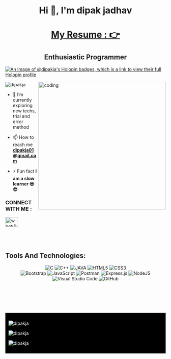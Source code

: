 
<h1 align="center">Hi 👋, I'm dipak jadhav</h1>

<h1 align="center"> <a href="https://drive.google.com/file/d/19rFOiHSBOS01OdhrNKiHz5kTYJNmxXJP/view?usp=sharing">My Resume : 👉</a> </h1>

<h2 align="center">Enthusiastic Programmer</h2>

[![An image of @dipakja's Holopin badges, which is a link to view their full Holopin profile](https://holopin.me/dipakja)](https://holopin.io/@dipakja)

<img align="right" alt="coding" width="400" src="https://media1.giphy.com/media/i1JHRZSXO9LZZDHqii/giphy.gif?cid=ecf05e47zzj0l4g951q1uls4kmza0lv6le11dso120z2e03c&ep=v1_gifs_related&rid=giphy.gif&ct=g">

<p align="left"> <img src="https://komarev.com/ghpvc/?username=dipakja&label=Profile%20views&color=0e75b6&style=flat" alt="dipakja" /> </p>

- 🌱 I’m currently  exploring new techs, trial and error method 

- 📫 How to reach me **dipakja01@gmail.com**

- ⚡ Fun fact **I am a slow learner 😎😎**

<h3 align="left">CONNECT WITH ME :</h3>
<p align="left" >
<a href="https://www.linkedin.com/in/dipakjadhav02/" target="blank"><img align="center" src="https://raw.githubusercontent.com/rahuldkjain/github-profile-readme-generator/master/src/images/icons/Social/linked-in-alt.svg" alt="www.linkedin.com/in/dipakjadhav02" height="30" width="40" /></a>


</p>


<br>
<br>
<h2>Tools And Technologies:</h2>
<p align="center">
<img alt="C" src="https://img.shields.io/badge/C-00599C?style=for-the-badge&logo=c&logoColor=white"/>
<img alt="C++" src="https://img.shields.io/badge/c++-%2300599C.svg?&style=for-the-badge&logo=c%2B%2B&ogoColor=white"/> 
 
 <img alt="JAVA" src="https://img.shields.io/badge/java-%2300599C.svg?&style=for-the-badge&logo=java&ogoColor=white"/> 

 
<img alt="HTML5" src="https://img.shields.io/badge/html5-%23E34F26.svg?&style=for-the-badge&logo=html5&logoColor=white"/> 
<img alt="CSS3" src="https://img.shields.io/badge/css3-%231572B6.svg?&style=for-the-badge&logo=css3&logoColor=white"/> <br>
<img alt="Bootstrap" src="https://img.shields.io/badge/bootstrap-%23563D7C.svg?&style=for-the-badge&logo=bootstrap&logoColor=white"/>
<img alt="JavaScript" src="https://img.shields.io/badge/javascript-%23323330.svg?&style=for-the-badge&logo=javascript&logoColor=%23F7DF1E"/> 
 <img alt="Postman" src="https://img.shields.io/badge/Postman-FF6C37?style=for-the-badge&logo=postman&logoColor=white"/>

<img alt="Express.js" src="https://img.shields.io/badge/express.js-%23404d59.svg?&style=for-the-badge"/> 
<img alt="NodeJS" src="https://img.shields.io/badge/node.js-%2343853D.svg?&style=for-the-badge&logo=node.js&logoColor=white"/>

<img alt="Visual Studio Code" src="https://img.shields.io/badge/VisualStudioCode-0078d7.svg?&style=for-the-badge&logo=visual-studio-code&logoColor=white"/>
<img alt="GitHub" src="https://img.shields.io/badge/github-%23121011.svg?&style=for-the-badge&logo=github&logoColor=white"/>


 </p>
 <br>
 <br>
 <br>


<br>
<br>


 

<div style="background-color: black; color: white; padding: 10px;">

 <p><img  src="https://github-readme-stats-sigma-five.vercel.app/api?username=dipakja&show_icons=true&theme=dark&locale=en" alt="dipakja" /></p>

<p><img src="https://github-readme-stats-sigma-five.vercel.app/api?username=dipakja&show_icons=true&theme=dark&locale=en" alt="dipakja" /></p>


<p><img align="center" src="https://github-readme-streak-stats.herokuapp.com/?user=dipakja&theme=dark" alt="dipakja" /></p>
</div>


 






